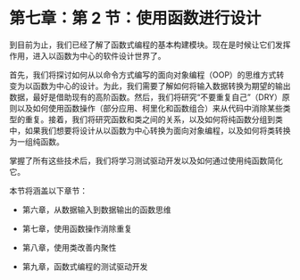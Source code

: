 # 第七章：第 2 节：使用函数进行设计

到目前为止，我们已经了解了函数式编程的基本构建模块。现在是时候让它们发挥作用，进入以函数为中心的软件设计世界了。

首先，我们将探讨如何从以命令方式编写的面向对象编程（OOP）的思维方式转变为以函数为中心的设计。为此，我们需要了解如何将输入数据转换为期望的输出数据，最好是借助现有的高阶函数。然后，我们将研究“不要重复自己”（DRY）原则以及如何使用函数操作（部分应用、柯里化和函数组合）来从代码中消除某些类型的重复。接着，我们将研究函数和类之间的关系，以及如何将纯函数分组到类中，如果我们想要将设计从以函数为中心转换为面向对象编程，以及如何将类转换为一组纯函数。

掌握了所有这些技术后，我们将学习测试驱动开发以及如何通过使用纯函数简化它。

本节将涵盖以下章节：

+   第六章，从数据输入到数据输出的函数思维

+   第七章，使用函数操作消除重复

+   第八章，使用类改善内聚性

+   第九章，函数式编程的测试驱动开发
